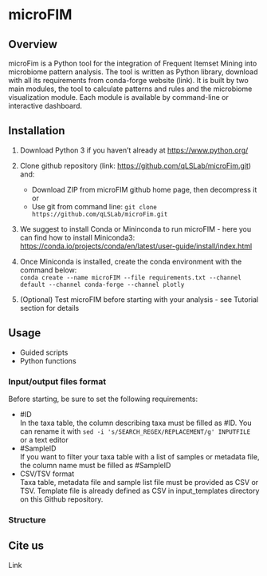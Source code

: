 # microFIM

## Overview
microFim is a Python tool for the integration of Frequent Itemset Mining into microbiome pattern analysis.
The tool is written as Python library, download with all its requirements from conda-forge website (link). 
It is built by two main modules, the tool to calculate patterns and rules and the microbiome visualization module.
Each module is available by command-line or interactive dashboard.

## Installation
1. Download Python 3 if you haven’t already at https://www.python.org/
2. Clone github repository (link: https://github.com/qLSLab/microFim.git) and:
    * Download ZIP from microFIM github home page, then decompress it\
    or 
    * Use git from command line: `git clone https://github.com/qLSLab/microFim.git`

3. We suggest to install Conda or Mininconda to run microFIM - here you can find how to install Miniconda3: https://conda.io/projects/conda/en/latest/user-guide/install/index.html

4. Once Miniconda is installed, create the conda environment with the command below: \
`conda create --name microFIM --file requirements.txt --channel default --channel conda-forge --channel plotly`

5. (Optional) Test microFIM before starting with your analysis - see Tutorial section for details

## Usage
* Guided scripts
* Python functions

### Input/output files format
Before starting, be sure to set the following requirements:
* #ID \
In the taxa table, the column describing taxa must be filled as #ID. You can rename it with `sed -i 's/SEARCH_REGEX/REPLACEMENT/g' INPUTFILE` \
or a text editor
* #SampleID \
If you want to filter your taxa table with a list of samples or metadata file, the column name must be filled as #SampleID 
* CSV/TSV format \
Taxa table, metadata file and sample list file must be provided as CSV or TSV. Template file is already defined as CSV in input_templates directory on this Github repository.

### Structure

## Cite us
Link
